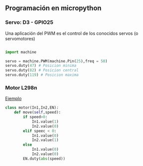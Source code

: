 ## Programación en micropython

### Servo: D3 - GPIO25

Una aplicación del PWM es el control de los conocidos servos (o servomotores)

```python

import machine

servo = machine.PWM(machine.Pin(25),freq = 50)
servo.duty(47) # Posicion minima
servo.duty(82) # Posicion central
servo.duty(119) # Posicion maxima

```

### Motor L298n

[Ejemplo](https://github.com/GuyCarver/MicroPython/blob/master/lib/L298N.py)

```python
class motor(In1,In2,EN):
	def move(self,speed):
		if speed>0:
			In1.value(1)
			In2.value(0)
		elif speec < 0:
			In1.value(0)
			In2.value(1)
		else
			In1.value(0)
			In2.value(0)
		EN.duty(abs(speed))
```